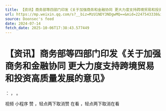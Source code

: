 ```yaml
---
title: 【资讯】商务部等四部门印发《关于加强商务和金融协同 更大力度支持跨境贸易和投资高质量发展的意见》
url: https://mp.weixin.qq.com/s?__biz=MzU1NDY3NDgwMQ==&mid=2247543338&idx=1&sn=0a47bb6f339225f76096bd6c474dbf7d
source: Doonsec's feed
date: 2024-07-14
fetch_date: 2025-10-06T17:38:43.577449
---
```


# 【资讯】商务部等四部门印发《关于加强商务和金融协同 更大力度支持跨境贸易和投资高质量发展的意见》

：
，
。

视频
小程序
赞
，轻点两下取消赞
在看
，轻点两下取消在看